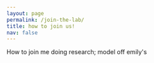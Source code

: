 ```yaml
---
layout: page
permalink: /join-the-lab/
title: how to join us!
nav: false
---
```


How to join me doing research; model off emily's 